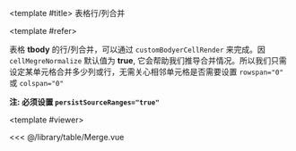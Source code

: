 <CodeRunner>
  
<template #title>
表格行/列合并
</template>
  
<template #refer>

<div>

表格 **tbody** 的行/列合并，可以通过 `customBodyerCellRender` 来完成。因 `cellMegreNormalize` 默认值为 **true**, 它会帮助我们推导合并情况。所以我们只需设定某单元格合并多少列或行，无需关心相邻单元格是否需要设置 `rowspan="0"` 或 `colspan="0"`

</div>

<div style="margin-top: 10px">

**注: 必须设置 `persistSourceRanges="true"`**

</div>

</template>
  
<template #viewer>
  <Viewer />
</template>
  
<<< @/library/table/Merge.vue
  
</CodeRunner>

<script setup lang="ts">
import Viewer from '@/library/table/Merge.vue'
</script>
